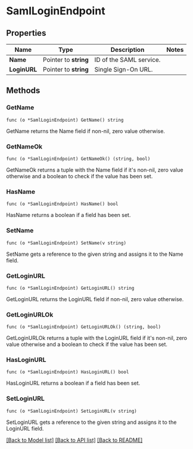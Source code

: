 # SamlLoginEndpoint

## Properties

Name | Type | Description | Notes
------------ | ------------- | ------------- | -------------
**Name** | Pointer to **string** | ID of the SAML service. | 
**LoginURL** | Pointer to **string** | Single Sign-On URL. | 

## Methods

### GetName

`func (o *SamlLoginEndpoint) GetName() string`

GetName returns the Name field if non-nil, zero value otherwise.

### GetNameOk

`func (o *SamlLoginEndpoint) GetNameOk() (string, bool)`

GetNameOk returns a tuple with the Name field if it's non-nil, zero value otherwise
and a boolean to check if the value has been set.

### HasName

`func (o *SamlLoginEndpoint) HasName() bool`

HasName returns a boolean if a field has been set.

### SetName

`func (o *SamlLoginEndpoint) SetName(v string)`

SetName gets a reference to the given string and assigns it to the Name field.

### GetLoginURL

`func (o *SamlLoginEndpoint) GetLoginURL() string`

GetLoginURL returns the LoginURL field if non-nil, zero value otherwise.

### GetLoginURLOk

`func (o *SamlLoginEndpoint) GetLoginURLOk() (string, bool)`

GetLoginURLOk returns a tuple with the LoginURL field if it's non-nil, zero value otherwise
and a boolean to check if the value has been set.

### HasLoginURL

`func (o *SamlLoginEndpoint) HasLoginURL() bool`

HasLoginURL returns a boolean if a field has been set.

### SetLoginURL

`func (o *SamlLoginEndpoint) SetLoginURL(v string)`

SetLoginURL gets a reference to the given string and assigns it to the LoginURL field.


[[Back to Model list]](../README.md#documentation-for-models) [[Back to API list]](../README.md#documentation-for-api-endpoints) [[Back to README]](../README.md)


